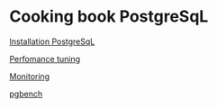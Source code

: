 # Cooking book PostgreSqL


[Installation PostgreSqL](/pg_install.md)

[Perfomance tuning](/pg_perfomance.md)

[Monitoring](/pg_monitoring.md)

[pgbench](/pg_bench.md)
